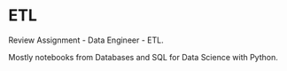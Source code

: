 # ETL
Review Assignment - Data Engineer - ETL.

Mostly notebooks from Databases and SQL for Data Science with Python.
